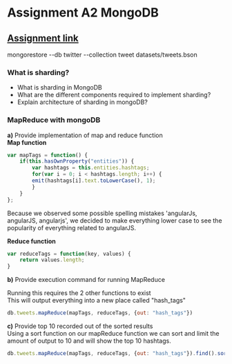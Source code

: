 # Assignment A2 MongoDB

## [Assignment link](<MongoDBExercise.pdf>)

mongorestore --db twitter --collection tweet datasets/tweets.bson 

### What is sharding?
- What is sharding in MongoDB
- What are the different components required to implement sharding?
- Explain architecture of sharding in mongoDB?

### MapReduce with mongoDB

**a)** Provide implementation of map and reduce function  
**Map function**
```javascript
var mapTags = function() {
    if(this.hasOwnProperty("entities")) {
        var hashtags = this.entities.hashtags;
        for(var i = 0; i < hashtags.length; i++) {
        emit(hashtags[i].text.toLowerCase(), 1);
        }
    }
};
```
Because we observed some possible spelling mistakes 'angularJs, angularJS, angularjs', we decided to make everything lower case to see the popularity of everything related to angularJS.

**Reduce function**
```javascript
var reduceTags = function(key, values) {
    return values.length;
}
```

**b)** Provide execution command for running MapReduce  

Running this requires the 2 other functions to exist  
This will output everything into a new place called "hash_tags"
```javascript
db.tweets.mapReduce(mapTags, reduceTags, {out: "hash_tags"})
```

**c)** Provide top 10 recorded out of the sorted results  
Using a sort function on our mapReduce function we can sort and limit the amount of output to 10 and will show the top 10 hashtags.
```javascript
db.tweets.mapReduce(mapTags, reduceTags, {out: "hash_tags"}).find().sort({ 'value': -1 }).limit(10)

```
 
